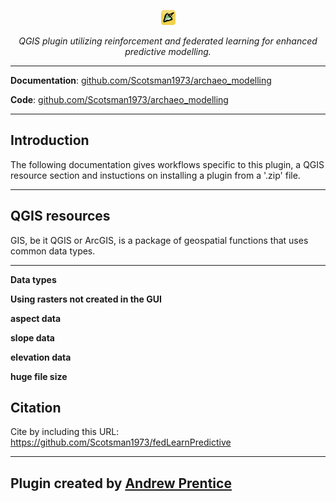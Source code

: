 <p align="center">
  <img src="images/icon.png" alt="predictive modelling logo"/>
</p>

<p align="center">
  <em>QGIS plugin utilizing reinforcement and federated learning for enhanced predictive modelling.</em>
</p>

---

**Documentation**: [github.com/Scotsman1973/archaeo_modelling](https://github.com/Scotsman1973/fedLearnPredictive/blob/main/README.md)

**Code**: [github.com/Scotsman1973/archaeo_modelling](https://github.com/Scotsman1973/archaeo_modelling/blob/main/archaeo_modelling.zip)

---

## Introduction

The following documentation gives workflows specific to this plugin, a QGIS resource section and instuctions on installing a plugin from a '.zip' file.

---

## QGIS resources

GIS, be it QGIS or ArcGIS, is a package of geospatial functions that uses common data types.

---

**Data types**



**Using rasters not created in the GUI**



**aspect data**



**slope data**



**elevation data**



**huge file size**

## Citation

Cite by including this URL: https://github.com/Scotsman1973/fedLearnPredictive

---

## Plugin created by [Andrew Prentice](https://digitalarchaeology.com.au)
